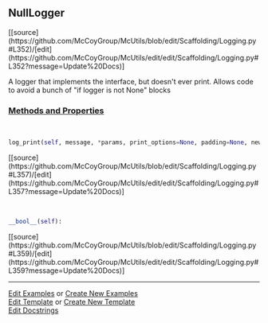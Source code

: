 ## <a id="McUtils.Scaffolding.Logging.NullLogger">NullLogger</a> 
<div class="docs-source-link" markdown="1">
[[source](https://github.com/McCoyGroup/McUtils/blob/edit/Scaffolding/Logging.py#L352)/[edit](https://github.com/McCoyGroup/McUtils/edit/edit/Scaffolding/Logging.py#L352?message=Update%20Docs)]
</div>

A logger that implements the interface, but doesn't ever print.
Allows code to avoid a bunch of "if logger is not None" blocks

<div class="collapsible-section">
 <div class="collapsible-section collapsible-section-header" markdown="1">
 
### <a class="collapse-link" data-toggle="collapse" href="#methods">Methods and Properties</a> <a class="float-right" data-toggle="collapse" href="#methods"><i class="fa fa-chevron-down"></i></a>

 </div>
 <div class="collapsible-section collapsible-section-body collapse" id="methods" markdown="1">

<a id="McUtils.Scaffolding.Logging.NullLogger.log_print" class="docs-object-method">&nbsp;</a> 
```python
log_print(self, message, *params, print_options=None, padding=None, newline=None, **kwargs): 
```
<div class="docs-source-link" markdown="1">
[[source](https://github.com/McCoyGroup/McUtils/blob/edit/Scaffolding/Logging.py#L357)/[edit](https://github.com/McCoyGroup/McUtils/edit/edit/Scaffolding/Logging.py#L357?message=Update%20Docs)]
</div>

<a id="McUtils.Scaffolding.Logging.NullLogger.__bool__" class="docs-object-method">&nbsp;</a> 
```python
__bool__(self): 
```
<div class="docs-source-link" markdown="1">
[[source](https://github.com/McCoyGroup/McUtils/blob/edit/Scaffolding/Logging.py#L359)/[edit](https://github.com/McCoyGroup/McUtils/edit/edit/Scaffolding/Logging.py#L359?message=Update%20Docs)]
</div>

 </div>
</div>




___

[Edit Examples](https://github.com/McCoyGroup/McUtils/edit/gh-pages/ci/examples/McUtils/Scaffolding/Logging/NullLogger.md) or 
[Create New Examples](https://github.com/McCoyGroup/McUtils/new/gh-pages/?filename=ci/examples/McUtils/Scaffolding/Logging/NullLogger.md) <br/>
[Edit Template](https://github.com/McCoyGroup/McUtils/edit/gh-pages/ci/docs/McUtils/Scaffolding/Logging/NullLogger.md) or 
[Create New Template](https://github.com/McCoyGroup/McUtils/new/gh-pages/?filename=ci/docs/templates/McUtils/Scaffolding/Logging/NullLogger.md) <br/>
[Edit Docstrings](https://github.com/McCoyGroup/McUtils/edit/edit/Scaffolding/Logging.py#L352?message=Update%20Docs)